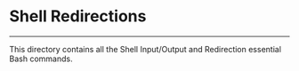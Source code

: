 # Shell Redirections

---------

This directory contains all the Shell Input/Output and Redirection essential Bash commands.
